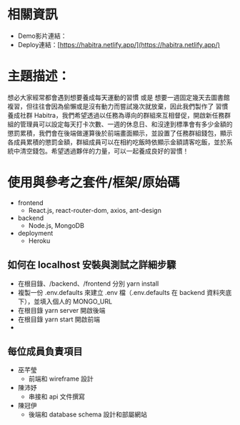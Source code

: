 # 相關資訊
- Demo影片連結：
- Deploy連結：[https://habitra.netlify.app/](https://habitra.netlify.app/)

# 主題描述：
想必大家經常都會遇到想要養成每天運動的習慣 或是 想要一週固定幾天去圖書館複習，但往往會因為偷懶或是沒有動力而嘗試幾次就放棄，因此我們製作了 習慣養成社群 Habitra，我們希望透過以任務為導向的群組來互相督促，開啟新任務群組的管理員可以設定每天打卡次數、一週的休息日、和沒達到標準會有多少金額的懲罰累積，我們會在後端做運算後於前端畫面顯示，並設置了任務群組錢包，顯示各成員累積的懲罰金額，群組成員可以在相約吃飯時依顯示金額請客吃飯，並於系統中清空錢包。希望透過夥伴的力量，可以一起養成良好的習慣！

# 使用與參考之套件/框架/原始碼
- frontend
    - React.js, react-router-dom, axios, ant-design
- backend
    - Node.js, MongoDB
- deployment
    - Heroku

## 如何在 localhost 安裝與測試之詳細步驟
- 在根目錄、/backend、/frontend 分別 yarn install
- 複製一份 .env.defaults 來建立 .env 檔（.env.defaults 在 backend 資料夾底下），並填入個人的 MONGO_URL 
- 在根目錄 yarn server 開啟後端
- 在根目錄 yarn start 開啟前端
- 

## 每位成員負責項目
- 巫芊瑩
    - 前端和 wireframe 設計
- 陳沛妤
    - 串接和 api 文件撰寫
- 陳冠伊
    - 後端和 database schema 設計和部屬網站
